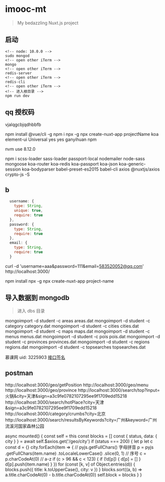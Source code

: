 # imooc-mt

> My bedazzling Nuxt.js project

## 启动

```console
<!-- node: 10.0.0 -->
sudo mongod
<!-- open other iTerm -->
mongo
<!-- open other iTerm -->
redis-server
<!-- open other iTerm -->
redis-cli
<!-- open other iTerm -->
<!-- 进入根目录 -->
npm run dev
```

## qq 授权码

vjalqgcbjqdhbbfb

npm install @vue/cli -g
npm i npx -g
npx create-nuxt-app projectName
koa
element-ui
Universal
yes
yes
ganyihuan
npm

nvm use 8.12.0

npm i scss-loader sass-loader passport-local nodemailer node-sass mongoose koa-router koa-redis koa-passport koa-json koa-generic-session koa-bodyparser babel-preset-es2015 babel-cli axios @nuxtjs/axios crypto-js -S

## b

```js
  username: {
    type: String,
    unique: true,
    require: true
  },
  password: {
    type: String,
    require: true
  },
  email: {
    type: String,
    require: true
  }
```

curl -d 'username=aaa&password=111&email=583520052@qq.com' http://localhost:3000/

npm install npx -g
npx create-nuxt-app project-name

## 导入数据到 mongodb

> 进入 dbs 目录

mongoimport -d student -c areas areas.dat
mongoimport -d student -c category category.dat
mongoimport -d student -c cities cities.dat
mongoimport -d student -c maps maps.dat
mongoimport -d student -c menus menus.dat
mongoimport -d student -c pois pois.dat
mongoimport -d student -c provinces provinces.dat
mongoimport -d student -c regions regions.dat
mongoimport -d student -c topsearches topsearches.dat

慕课网 uid: 3225903
[接口签名](http://cp-tools.cn/sign)

## postman

http://localhost:3000/geo/getPosition
http://localhost:3000/geo/menu
http://localhost:3000/geo/province
http://localhost:3000/search/top?input=火锅&city=天津&sign=a3c9fe0782107295ee9f1709edd15218
http://localhost:3000/search/hotPlace?city=天津&sign=a3c9fe0782107295ee9f1709edd15218
http://localhost:3000/category/crumbs?city=北京
http://localhost:3000/search/resultsByKeywords?city=广州&keyword=广州流溪河国家森林公园

async mounted() {
  const self = this
  const blocks = []
  const {
    status,
    data: {
      city
    }
  } = await self.$axios.get('/geo/city')
  if (status === 200) {
    let p
    let c
    const d = {}
    city.forEach(item => {
      // pyjs.getFullChars() 字母拼音
      p = pyjs
        .getFullChars(item.name)
        .toLocaleLowerCase()
        .slice(0, 1)
      // 序号
      c = p.charCodeAt(0)
      // a-z
      if (c > 96 && c < 123) {
        if (!d[p]) {
          d[p] = []
        }
        d[p].push(item.name)
      }
    })
    for (const [k, v] of Object.entries(d)) {
      blocks.push({
        title: k.toUpperCase(),
        city: v
      })
    }
    blocks.sort((a, b) => a.title.charCodeAt(0) - b.title.charCodeAt(0))
    self.block = blocks
  }
}
